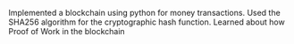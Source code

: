 Implemented a blockchain using python for money transactions. 
Used the SHA256 algorithm for the cryptographic hash function.
Learned about how Proof of Work in the blockchain
